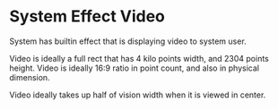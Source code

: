 # System Effect Video

System has builtin effect that is displaying video to system user.

Video is ideally a full rect that has 4 kilo points width, and 2304 points height.
Video is ideally 16:9 ratio in point count, and also in physical dimension.

Video ideally takes up half of vision width when it is viewed in center.